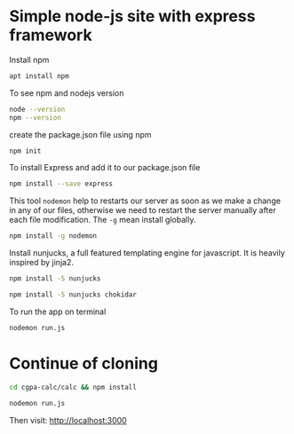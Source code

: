 # Simple node-js site with express framework

Install npm

```sh
apt install npm
```

To see npm and nodejs version

```sh
node --version
npm --version
```

create the package.json file using npm

```sh
npm init
```

To install Express and add it to our package.json file

```sh
npm install --save express
```

This tool `nodemon` help to restarts our server as soon as we make a change in any of our files, otherwise we need to restart the server manually after each file modification. The `-g` mean install globally.

```sh
npm install -g nodemon
```

Install nunjucks, a full featured templating engine for javascript. It is heavily inspired by jinja2.

```sh
npm install -S nunjucks

npm install -S nunjucks chokidar
```

To run the app on terminal

```sh
nodemon run.js
```

# Continue of cloning

```sh
cd cgpa-calc/calc && npm install
```

```sh
nodemon run.js
```

Then visit: <a href="http://localhost:3000">http://localhost:3000</a>
